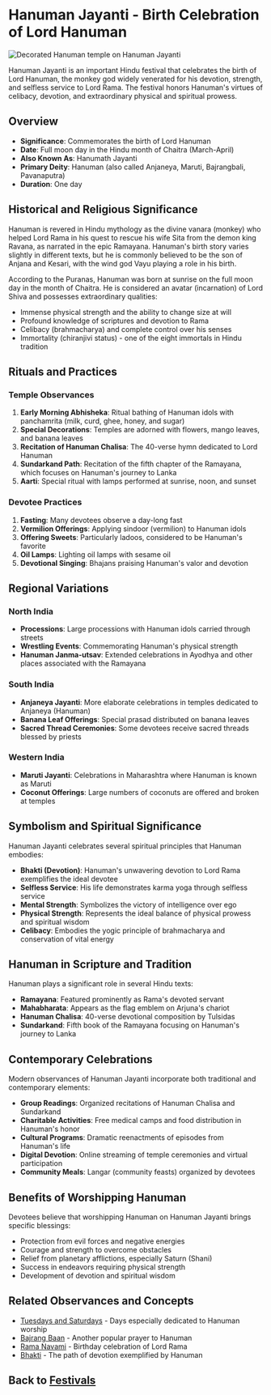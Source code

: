 # Hanuman Jayanti - Birth Celebration of Lord Hanuman

![Decorated Hanuman temple on Hanuman Jayanti](hanuman_jayanti_celebration.jpg)

Hanuman Jayanti is an important Hindu festival that celebrates the birth of Lord Hanuman, the monkey god widely venerated for his devotion, strength, and selfless service to Lord Rama. The festival honors Hanuman's virtues of celibacy, devotion, and extraordinary physical and spiritual prowess.

## Overview

- **Significance**: Commemorates the birth of Lord Hanuman
- **Date**: Full moon day in the Hindu month of Chaitra (March-April)
- **Also Known As**: Hanumath Jayanti
- **Primary Deity**: Hanuman (also called Anjaneya, Maruti, Bajrangbali, Pavanaputra)
- **Duration**: One day

## Historical and Religious Significance

Hanuman is revered in Hindu mythology as the divine vanara (monkey) who helped Lord Rama in his quest to rescue his wife Sita from the demon king Ravana, as narrated in the epic Ramayana. Hanuman's birth story varies slightly in different texts, but he is commonly believed to be the son of Anjana and Kesari, with the wind god Vayu playing a role in his birth.

According to the Puranas, Hanuman was born at sunrise on the full moon day in the month of Chaitra. He is considered an avatar (incarnation) of Lord Shiva and possesses extraordinary qualities:

- Immense physical strength and the ability to change size at will
- Profound knowledge of scriptures and devotion to Rama
- Celibacy (brahmacharya) and complete control over his senses
- Immortality (chiranjivi status) - one of the eight immortals in Hindu tradition

## Rituals and Practices

### Temple Observances
1. **Early Morning Abhisheka**: Ritual bathing of Hanuman idols with panchamrita (milk, curd, ghee, honey, and sugar)
2. **Special Decorations**: Temples are adorned with flowers, mango leaves, and banana leaves
3. **Recitation of Hanuman Chalisa**: The 40-verse hymn dedicated to Lord Hanuman
4. **Sundarkand Path**: Recitation of the fifth chapter of the Ramayana, which focuses on Hanuman's journey to Lanka
5. **Aarti**: Special ritual with lamps performed at sunrise, noon, and sunset

### Devotee Practices
1. **Fasting**: Many devotees observe a day-long fast
2. **Vermilion Offerings**: Applying sindoor (vermilion) to Hanuman idols
3. **Offering Sweets**: Particularly ladoos, considered to be Hanuman's favorite
4. **Oil Lamps**: Lighting oil lamps with sesame oil
5. **Devotional Singing**: Bhajans praising Hanuman's valor and devotion

## Regional Variations

### North India
- **Processions**: Large processions with Hanuman idols carried through streets
- **Wrestling Events**: Commemorating Hanuman's physical strength
- **Hanuman Janma-utsav**: Extended celebrations in Ayodhya and other places associated with the Ramayana

### South India
- **Anjaneya Jayanti**: More elaborate celebrations in temples dedicated to Anjaneya (Hanuman)
- **Banana Leaf Offerings**: Special prasad distributed on banana leaves
- **Sacred Thread Ceremonies**: Some devotees receive sacred threads blessed by priests

### Western India
- **Maruti Jayanti**: Celebrations in Maharashtra where Hanuman is known as Maruti
- **Coconut Offerings**: Large numbers of coconuts are offered and broken at temples

## Symbolism and Spiritual Significance

Hanuman Jayanti celebrates several spiritual principles that Hanuman embodies:

- **Bhakti (Devotion)**: Hanuman's unwavering devotion to Lord Rama exemplifies the ideal devotee
- **Selfless Service**: His life demonstrates karma yoga through selfless service
- **Mental Strength**: Symbolizes the victory of intelligence over ego
- **Physical Strength**: Represents the ideal balance of physical prowess and spiritual wisdom
- **Celibacy**: Embodies the yogic principle of brahmacharya and conservation of vital energy

## Hanuman in Scripture and Tradition

Hanuman plays a significant role in several Hindu texts:

- **Ramayana**: Featured prominently as Rama's devoted servant
- **Mahabharata**: Appears as the flag emblem on Arjuna's chariot
- **Hanuman Chalisa**: 40-verse devotional composition by Tulsidas
- **Sundarkand**: Fifth book of the Ramayana focusing on Hanuman's journey to Lanka

## Contemporary Celebrations

Modern observances of Hanuman Jayanti incorporate both traditional and contemporary elements:

- **Group Readings**: Organized recitations of Hanuman Chalisa and Sundarkand
- **Charitable Activities**: Free medical camps and food distribution in Hanuman's honor
- **Cultural Programs**: Dramatic reenactments of episodes from Hanuman's life
- **Digital Devotion**: Online streaming of temple ceremonies and virtual participation
- **Community Meals**: Langar (community feasts) organized by devotees

## Benefits of Worshipping Hanuman

Devotees believe that worshipping Hanuman on Hanuman Jayanti brings specific blessings:

- Protection from evil forces and negative energies
- Courage and strength to overcome obstacles
- Relief from planetary afflictions, especially Saturn (Shani)
- Success in endeavors requiring physical strength
- Development of devotion and spiritual wisdom

## Related Observances and Concepts

- [Tuesdays and Saturdays](./weekly_observances.md) - Days especially dedicated to Hanuman worship
- [Bajrang Baan](./devotional_texts.md) - Another popular prayer to Hanuman
- [Rama Navami](./rama_navami.md) - Birthday celebration of Lord Rama
- [Bhakti](./bhakti.md) - The path of devotion exemplified by Hanuman

## Back to [Festivals](./festivals.md)
